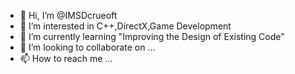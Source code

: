 - 👋 Hi, I’m @IMSDcrueoft
- 👀 I’m interested in C++,DirectX,Game Development
- 🌱 I’m currently learning "Improving the Design of Existing Code"
- 💞️ I’m looking to collaborate on ...
- 📫 How to reach me ...

<!---
IMSDcrueoft/IMSDcrueoft is a ✨ special ✨ repository because its `README.md` (this file) appears on your GitHub profile.
You can click the Preview link to take a look at your changes.
--->
